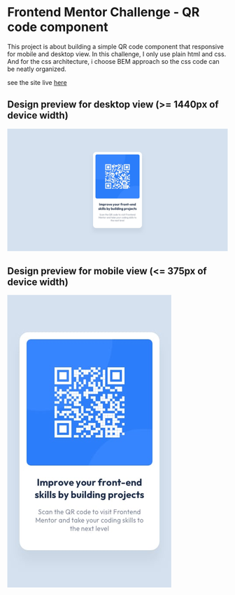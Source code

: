 # Frontend Mentor Challenge - QR code component

This project is about building a simple QR code component that responsive for mobile and desktop view. In this challenge, I only use plain html and css. And for the css architecture, i choose BEM approach so the css code can be neatly organized.

see the site live [here](https://nur-m-arief-k.github.io/frontend-mentor-challenge---QR-code-component)

## Design preview for desktop view (>= 1440px of device width)
![Design preview for desktop view](./design/desktop-design.jpg)

## Design preview for mobile view (<= 375px of device width)
![Design preview for mobile view](./design/mobile-design.jpg)

